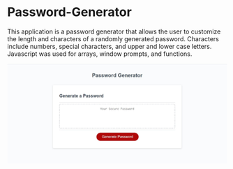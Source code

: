 # Password-Generator

This application is a password generator that allows the user to customize the length and characters of a randomly generated password. Characters include numbers, special characters, and upper and lower case letters. Javascript was used for arrays, window prompts, and functions. 

![Alt text](image.png)